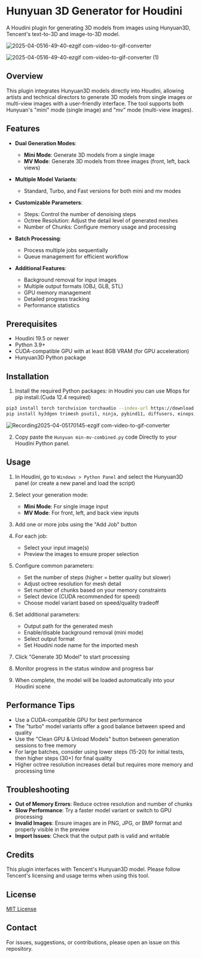 # Hunyuan 3D Generator for Houdini

A Houdini plugin for generating 3D models from images using Hunyuan3D, Tencent's text-to-3D and image-to-3D model.

![2025-04-0516-49-40-ezgif com-video-to-gif-converter](https://github.com/user-attachments/assets/9863482d-c09a-4d82-934d-adc3236f6498)

![2025-04-0516-49-40-ezgif com-video-to-gif-converter (1)](https://github.com/user-attachments/assets/943a59a8-54d7-4141-a3aa-a93e1ff3d1c4)

## Overview

This plugin integrates Hunyuan3D models directly into Houdini, allowing artists and technical directors to generate 3D models from single images or multi-view images with a user-friendly interface. The tool supports both Hunyuan's "mini" mode (single image) and "mv" mode (multi-view images).

## Features

- **Dual Generation Modes**:
  - **Mini Mode**: Generate 3D models from a single image
  - **MV Mode**: Generate 3D models from three images (front, left, back views)
  
- **Multiple Model Variants**:
  - Standard, Turbo, and Fast versions for both mini and mv modes
  
- **Customizable Parameters**:
  - Steps: Control the number of denoising steps
  - Octree Resolution: Adjust the detail level of generated meshes
  - Number of Chunks: Configure memory usage and processing
  
- **Batch Processing**:
  - Process multiple jobs sequentially
  - Queue management for efficient workflow
  
- **Additional Features**:
  - Background removal for input images
  - Multiple output formats (OBJ, GLB, STL)
  - GPU memory management
  - Detailed progress tracking
  - Performance statistics

## Prerequisites

- Houdini 19.5 or newer
- Python 3.9+
- CUDA-compatible GPU with at least 8GB VRAM (for GPU acceleration)
- Hunyuan3D Python package

## Installation

1. Install the required Python packages: in Houdini you can use Mlops for pip install.(Cuda 12.4 required)
```bash
pip3 install torch torchvision torchaudio --index-url https://download.pytorch.org/whl/cu124
pip install hy3dgen trimesh psutil, ninja, pybind11, diffusers, einops, opencv-python, numpy, transformers, omegaconf, trimesh, pymeshlab, pygltflib, xatlas,gradio, fastapi, uvicorn, rembg, onnxruntime
```
![Recording2025-04-05170145-ezgif com-video-to-gif-converter](https://github.com/user-attachments/assets/0870d74c-65e5-4d90-ac82-307aa83369d7)


2. Copy paste the `Hunyuan min-mv-combined.py` code Directly to your Houdini Python panel.

## Usage

1. In Houdini, go to `Windows > Python Panel` and select the Hunyuan3D panel (or create a new panel and load the script)

2. Select your generation mode:
   - **Mini Mode**: For single image input
   - **MV Mode**: For front, left, and back view inputs

3. Add one or more jobs using the "Add Job" button

4. For each job:
   - Select your input image(s)
   - Preview the images to ensure proper selection

5. Configure common parameters:
   - Set the number of steps (higher = better quality but slower)
   - Adjust octree resolution for mesh detail
   - Set number of chunks based on your memory constraints
   - Select device (CUDA recommended for speed)
   - Choose model variant based on speed/quality tradeoff

6. Set additional parameters:
   - Output path for the generated mesh
   - Enable/disable background removal (mini mode)
   - Select output format
   - Set Houdini node name for the imported mesh

7. Click "Generate 3D Model" to start processing

8. Monitor progress in the status window and progress bar

9. When complete, the model will be loaded automatically into your Houdini scene

## Performance Tips

- Use a CUDA-compatible GPU for best performance
- The "turbo" model variants offer a good balance between speed and quality
- Use the "Clean GPU & Unload Models" button between generation sessions to free memory
- For large batches, consider using lower steps (15-20) for initial tests, then higher steps (30+) for final quality
- Higher octree resolution increases detail but requires more memory and processing time

## Troubleshooting

- **Out of Memory Errors**: Reduce octree resolution and number of chunks
- **Slow Performance**: Try a faster model variant or switch to GPU processing
- **Invalid Images**: Ensure images are in PNG, JPG, or BMP format and properly visible in the preview
- **Import Issues**: Check that the output path is valid and writable

## Credits

This plugin interfaces with Tencent's Hunyuan3D model. Please follow Tencent's licensing and usage terms when using this tool.

## License

[MIT License](LICENSE)

## Contact

For issues, suggestions, or contributions, please open an issue on this repository.
